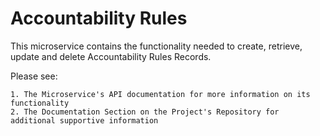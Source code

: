 # Accountability Rules

This microservice contains the functionality needed to create, retrieve, update and delete Accountability Rules Records.

Please see:

    1. The Microservice's API documentation for more information on its functionality
    2. The Documentation Section on the Project's Repository for additional supportive information



